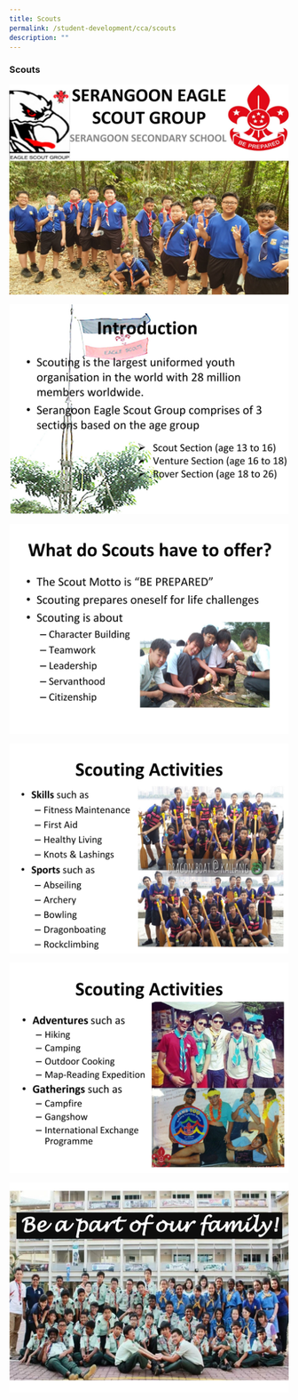 ```yaml
---
title: Scouts
permalink: /student-development/cca/scouts
description: ""
---
```

### Scouts

![](/images/scouts1.jpg)

![](/images/scouts2.jpg)

![](/images/scouts3.jpg)

![](/images/scouts4.jpg)

![](/images/scouts5.jpg)

![](/images/scouts6.jpg)